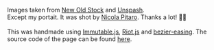 Images taken from [New Old Stock](nos.twnsnd.co) and [Unspash](unsplash.com).<br />
Except my portait. It was shot by [Nicola Pitaro](http://nicolapitaro.ch/indexcs.php). Thanks a lot! 🎉🎉<br /><br />
This was handmade using [Immutable.js](https://facebook.github.io/immutable-js/), [Riot.js](http://riotjs.com/) and [bezier-easing](https://github.com/gre/bezier-easing). The source code of the page can be found [here](https://github.com/Kriegslustig/lucaschmid.net/blob/master/client/resume.js).<br />


